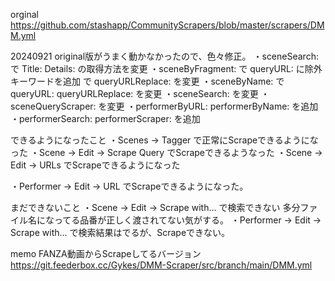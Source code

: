 orginal
https://github.com/stashapp/CommunityScrapers/blob/master/scrapers/DMM.yml

20240921
original版がうまく動かなかったので、色々修正。
・sceneSearch: で Title: Details: の取得方法を変更
・sceneByFragment: で queryURL: に除外キーワードを追加
                   で queryURLReplace: を変更
・sceneByName: で queryURL: queryURLReplace: を変更
・sceneSearch: を変更
・sceneQueryScraper: を変更
・performerByURL: performerByName: を追加
・performerSearch: performerScraper: を追加

できるようになったこと
・Scenes → Tagger で正常にScrapeできるようになった
・Scene → Edit → Scrape Query でScrapeできるようなった
・Scene → Edit → URLs でScrapeできるようになった

・Performer → Edit → URL でScrapeできるようになった。


まだできないこと
・Scene → Edit → Scrape with... で検索できない
  多分ファイル名になってる品番が正しく渡されてない気がする。
・Performer → Edit → Scrape with... で検索結果はでるが、Scrapeできない。



memo
FANZA動画からScrapeしてるバージョン
https://git.feederbox.cc/Gykes/DMM-Scraper/src/branch/main/DMM.yml
